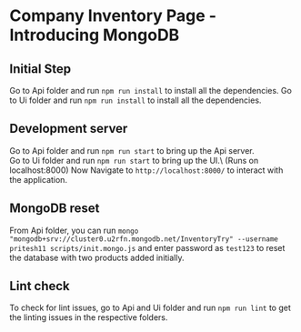 # Company Inventory Page - Introducing MongoDB

## Initial Step

Go to Api folder and run `npm run install` to install all the dependencies.
Go to Ui folder and run `npm run install` to install all the dependencies.

## Development server

Go to Api folder and run `npm run start` to bring up the Api server.\
Go to Ui folder and run `npm run start` to bring up the UI.\ (Runs on localhost:8000)
Now Navigate to `http://localhost:8000/` to interact with the application.

## MongoDB reset

From Api folder, you can run `mongo "mongodb+srv://cluster0.u2rfn.mongodb.net/InventoryTry" --username pritesh11 scripts/init.mongo.js` and enter password as `test123` to reset the database with two products added initially.

## Lint check

To check for lint issues, go to Api and Ui folder and run `npm run lint` to get the linting issues in the respective folders.
